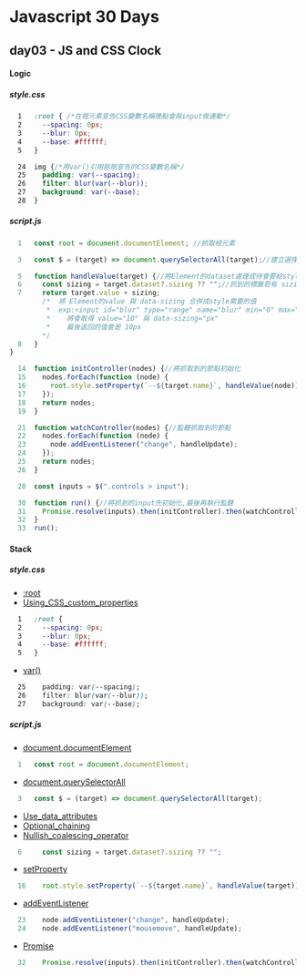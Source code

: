 # Javascript 30 Days

## day03 - JS and CSS Clock

#### Logic

##### style.css

```css
  1   :root { /*在根元素宣告CSS變數名稱晚點會與input做連動*/
  2     --spacing: 0px;
  3     --blur: 0px;
  4     --base: #ffffff;
  5   }
```

```css
  24  img {/*用var()引用剛剛宣告的CSS變數名稱*/
  25    padding: var(--spacing);
  26    filter: blur(var(--blur));
  27    background: var(--base);
  28  }
```

##### script.js

```js
  1   const root = document.documentElement; //抓取根元素
```

```js
  3   const $ = (target) => document.querySelectorAll(target);//建立選擇器抓取元素們
```

```js
  5   function handleValue(target) {//將Element的dataset處理成待會要給style的數值
  6     const sizing = target.dataset?.sizing ?? "";//抓到的標籤若有 sizing 這個屬性就引用，否則是 ""
  7     return target.value + sizing;
        /*  將 Element的value 與 data-sizing 合併成style需要的值
         *  exp:<input id="blur" type="range" name="blur" min="0" max="25" value="10" data-sizing="px">
         *    將會取得 value="10" 與 data-sizing="px"
         *    最後返回的值會是 10px
        */
  8   }
}
```

```js
  14  function initController(nodes) {//將抓取到的節點初始化
  15    nodes.forEach(function (node) {
  16      root.style.setProperty(`--${target.name}`, handleValue(node));
  17    });
  18    return nodes;
  19  }
```

```js
  21  function watchController(nodes) {//監聽抓取到的節點
  22    nodes.forEach(function (node) {
  23      node.addEventListener("change", handleUpdate);
  24    });
  25    return nodes;
  26  }
```

```js
  28  const inputs = $(".controls > input");
```

```js
  30  function run() {//將抓到的input先初始化,最後再執行監聽
  31    Promise.resolve(inputs).then(initController).then(watchController);
  32  }
  33  run();
```

#### Stack

##### style.css

- [:root](https://developer.mozilla.org/zh-CN/docs/Web/CSS/:root)
- [Using_CSS_custom_properties](https://developer.mozilla.org/en-US/docs/Web/CSS/Using_CSS_custom_properties)

```css
  1   :root {
  2     --spacing: 0px;
  3     --blur: 0px;
  4     --base: #ffffff;
  5   }
```

- [var()](<https://developer.mozilla.org/zh-CN/docs/Web/CSS/var()>)

```css
  25    padding: var(--spacing);
  26    filter: blur(var(--blur));
  27    background: var(--base);
```

##### script.js

- [document.documentElement](https://developer.mozilla.org/zh-CN/docs/Web/API/Document/documentElement)

```js
  1   const root = document.documentElement;
```

- [document.querySelectorAll](https://developer.mozilla.org/zh-CN/docs/Web/API/Document/querySelectorAll)

```js
  3   const $ = (target) => document.querySelectorAll(target);
```

- [Use_data_attributes](https://developer.mozilla.org/en-US/docs/Learn/HTML/Howto/Use_data_attributes)
- [Optional_chaining](https://developer.mozilla.org/en-US/docs/Web/JavaScript/Reference/Operators/Optional_chaining)
- [Nullish_coalescing_operator](https://developer.mozilla.org/en-US/docs/Web/JavaScript/Reference/Operators/Nullish_coalescing_operator)

```js
  6     const sizing = target.dataset?.sizing ?? "";
```

- [setProperty](https://developer.mozilla.org/en-US/docs/Web/API/CSSStyleDeclaration/setProperty)

```js
  16    root.style.setProperty(`--${target.name}`, handleValue(target));
```

- [addEventListener](https://developer.mozilla.org/en-US/docs/Web/API/EventTarget/addEventListener)

```js
  23    node.addEventListener("change", handleUpdate);
  24    node.addEventListener("mousemove", handleUpdate);
```

- [Promise](https://developer.mozilla.org/en-US/docs/Web/JavaScript/Reference/Global_Objects/Promise)

```js
  32    Promise.resolve(inputs).then(initController).then(watchController);
```
